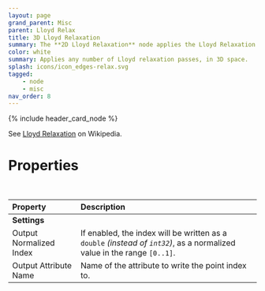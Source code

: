 ```yaml
---
layout: page
grand_parent: Misc
parent: Lloyd Relax
title: 3D Lloyd Relaxation
summary: The **2D Lloyd Relaxation** node applies the Lloyd Relaxation algorithm in 3D.
color: white
summary: Applies any number of Lloyd relaxation passes, in 3D space.
splash: icons/icon_edges-relax.svg
tagged: 
    - node
    - misc
nav_order: 8
---
```


{% include header_card_node %}

See [Lloyd Relaxation](https://en.wikipedia.org/wiki/Lloyd%27s_algorithm) on Wikipedia.

# Properties
<br>

| Property       | Description          |
|:-------------|:------------------|
|**Settings**||
| Output Normalized Index           | If enabled, the index will be written as a `double` *(instead of `int32`)*, as a normalized value in the range `[0..1]`.  |
| Output Attribute Name           | Name of the attribute to write the point index to. |